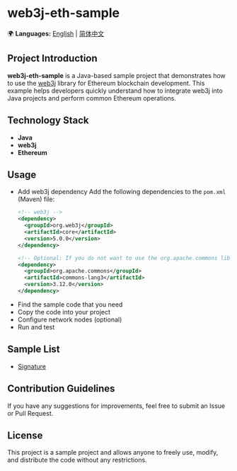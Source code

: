 # web3j-eth-sample

🌍 **Languages:** [English](README.md) | [简体中文](README.zh.md)

## Project Introduction
**web3j-eth-sample** is a Java-based sample project that demonstrates how to use the [web3j](https://github.com/hyperledger-web3j/web3j) library for Ethereum blockchain development. This example helps developers quickly understand how to integrate web3j into Java projects and perform common Ethereum operations.

## Technology Stack
- **Java**
- **web3j**
- **Ethereum**

## Usage
- Add web3j dependency
  Add the following dependencies to the `pom.xml` (Maven) file:
  ```xml
  <!-- web3j -->
  <dependency>
    <groupId>org.web3j</groupId>
    <artifactId>core</artifactId>
    <version>5.0.0</version>
  </dependency>

  <!-- Optional: If you do not want to use the org.apache.commons library, you can replace the parts of the sample code that use it with your preferred package. -->
  <dependency>
    <groupId>org.apache.commons</groupId>
    <artifactId>commons-lang3</artifactId>
    <version>3.12.0</version>
  </dependency>
  ```
- Find the sample code that you need
- Copy the code into your project
- Configure network nodes (optional)
- Run and test

## Sample List
- [Signature](src/main/java/SignatureUtil.java)

## Contribution Guidelines
If you have any suggestions for improvements, feel free to submit an Issue or Pull Request.

## License
This project is a sample project and allows anyone to freely use, modify, and distribute the code without any restrictions.